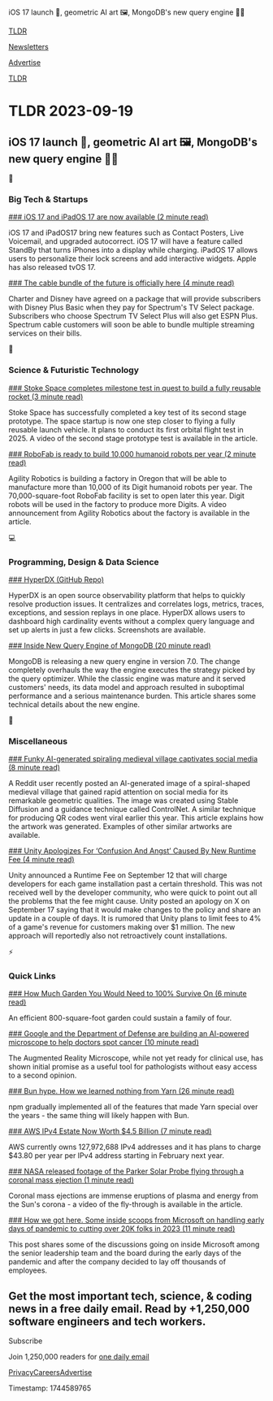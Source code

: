 iOS 17 launch 📱, geometric AI art 🖼️, MongoDB's new query engine 👨‍💻

[TLDR](/)

[Newsletters](/newsletters)

[Advertise](https://advertise.tldr.tech/)

[TLDR](/)

# TLDR 2023-09-19

## iOS 17 launch 📱, geometric AI art 🖼️, MongoDB's new query engine 👨‍💻

📱

### Big Tech & Startups

[### iOS 17 and iPadOS 17 are now available (2 minute read)](https://www.theverge.com/2023/9/18/23875703/apple-ios-17-ipados-17-now-available-iphone-ipad?utm_source=tldrnewsletter)

iOS 17 and iPadOS17 bring new features such as Contact Posters, Live Voicemail, and upgraded autocorrect. iOS 17 will have a feature called StandBy that turns iPhones into a display while charging. iPadOS 17 allows users to personalize their lock screens and add interactive widgets. Apple has also released tvOS 17.

[### The cable bundle of the future is officially here (4 minute read)](https://www.theverge.com/23868355/disney-charter-bundle-espn-abc-broadcast?utm_source=tldrnewsletter)

Charter and Disney have agreed on a package that will provide subscribers with Disney Plus Basic when they pay for Spectrum's TV Select package. Subscribers who choose Spectrum TV Select Plus will also get ESPN Plus. Spectrum cable customers will soon be able to bundle multiple streaming services on their bills.

🚀

### Science & Futuristic Technology

[### Stoke Space completes milestone test in quest to build a fully reusable rocket (3 minute read)](https://techcrunch.com/2023/09/18/stoke-space-completes-milestone-test-in-quest-to-build-a-fully-reusable-rocket/?utm_source=tldrnewsletter)

Stoke Space has successfully completed a key test of its second stage prototype. The space startup is now one step closer to flying a fully reusable launch vehicle. It plans to conduct its first orbital flight test in 2025. A video of the second stage prototype test is available in the article.

[### RoboFab is ready to build 10,000 humanoid robots per year (2 minute read)](https://techcrunch.com/2023/09/18/the-robots-are-coming/?utm_source=tldrnewsletter)

Agility Robotics is building a factory in Oregon that will be able to manufacture more than 10,000 of its Digit humanoid robots per year. The 70,000-square-foot RoboFab facility is set to open later this year. Digit robots will be used in the factory to produce more Digits. A video announcement from Agility Robotics about the factory is available in the article.

💻

### Programming, Design & Data Science

[### HyperDX (GitHub Repo)](https://github.com/hyperdxio/hyperdx?utm_source=tldrnewsletter)

HyperDX is an open source observability platform that helps to quickly resolve production issues. It centralizes and correlates logs, metrics, traces, exceptions, and session replays in one place. HyperDX allows users to dashboard high cardinality events without a complex query language and set up alerts in just a few clicks. Screenshots are available.

[### Inside New Query Engine of MongoDB (20 minute read)](https://laplab.me/posts/inside-new-query-engine-of-mongodb/?utm_source=tldrnewsletter)

MongoDB is releasing a new query engine in version 7.0. The change completely overhauls the way the engine executes the strategy picked by the query optimizer. While the classic engine was mature and it served customers' needs, its data model and approach resulted in suboptimal performance and a serious maintenance burden. This article shares some technical details about the new engine.

🎁

### Miscellaneous

[### Funky AI-generated spiraling medieval village captivates social media (8 minute read)](https://arstechnica.com/information-technology/2023/09/dreamy-ai-generated-geometric-scenes-mesmerize-social-media-users/?utm_source=tldrnewsletter)

A Reddit user recently posted an AI-generated image of a spiral-shaped medieval village that gained rapid attention on social media for its remarkable geometric qualities. The image was created using Stable Diffusion and a guidance technique called ControlNet. A similar technique for producing QR codes went viral earlier this year. This article explains how the artwork was generated. Examples of other similar artworks are available.

[### Unity Apologizes For ‘Confusion And Angst’ Caused By New Runtime Fee (4 minute read)](https://kotaku.com/unity-runtime-fee-news-twitter-developers-godot-unreal-1850848538?utm_source=tldrnewsletter)

Unity announced a Runtime Fee on September 12 that will charge developers for each game installation past a certain threshold. This was not received well by the developer community, who were quick to point out all the problems that the fee might cause. Unity posted an apology on X on September 17 saying that it would make changes to the policy and share an update in a couple of days. It is rumored that Unity plans to limit fees to 4% of a game's revenue for customers making over $1 million. The new approach will reportedly also not retroactively count installations.

⚡

### Quick Links

[### How Much Garden You Would Need to 100% Survive On (6 minute read)](https://lifehacker.com/how-much-garden-you-would-need-to-100-survive-on-1848829190?utm_source=tldrnewsletter)

An efficient 800-square-foot garden could sustain a family of four.

[### Google and the Department of Defense are building an AI-powered microscope to help doctors spot cancer (10 minute read)](https://www.cnbc.com/2023/09/18/google-dod-built-an-ai-powered-microscope-to-help-doctors-spot-cancer.html?utm_source=tldrnewsletter)

The Augmented Reality Microscope, while not yet ready for clinical use, has shown initial promise as a useful tool for pathologists without easy access to a second opinion.

[### Bun hype. How we learned nothing from Yarn (26 minute read)](https://dev.to/thejaredwilcurt/bun-hype-how-we-learned-nothing-from-yarn-2n3j?utm_source=tldrnewsletter)

npm gradually implemented all of the features that made Yarn special over the years - the same thing will likely happen with Bun.

[### AWS IPv4 Estate Now Worth $4.5 Billion (7 minute read)](https://toonk.io/aws-ipv4-estate-now-worth-4-5-billion/index.html?utm_source=tldrnewsletter)

AWS currently owns 127,972,688 IPv4 addresses and it has plans to charge $43.80 per year per IPv4 address starting in February next year.

[### NASA released footage of the Parker Solar Probe flying through a coronal mass ejection (1 minute read)](https://www.theverge.com/2023/9/18/23879911/nasa-released-footage-of-the-parker-solar-probe-flying-through-a-coronal-mass-ejection?utm_source=tldrnewsletter)

Coronal mass ejections are immense eruptions of plasma and energy from the Sun's corona - a video of the fly-through is available in the article.

[### How we got here. Some inside scoops from Microsoft on handling early days of pandemic to cutting over 20K folks in 2023 (11 minute read)](https://www.teamblind.com/post/How-we-got-here-Some-inside-scoops-from-Microsoft-on-handling-early-days-of-pandemic-to-cutting-over-20K-folks-in-2023-7ndQwLAU)

This post shares some of the discussions going on inside Microsoft among the senior leadership team and the board during the early days of the pandemic and after the company decided to lay off thousands of employees.

## Get the most important tech, science, & coding news in a free daily email. Read by +1,250,000 software engineers and tech workers.

Subscribe

Join 1,250,000 readers for [one daily email](/api/latest/tech)

[Privacy](/privacy)[Careers](https://jobs.ashbyhq.com/tldr.tech)[Advertise](/tech/advertise)

Timestamp: 1744589765